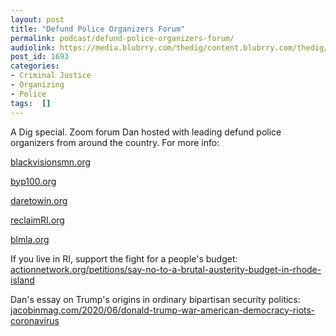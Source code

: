 ```yaml
---
layout: post
title: "Defund Police Organizers Forum"
permalink: podcast/defund-police-organizers-forum/
audiolink: https://media.blubrry.com/thedig/content.blubrry.com/thedig/The_Dig-EP_261-DefundPolice.mp3
post_id: 1693
categories: 
- Criminal Justice
- Organizing
- Police
tags:  []
---
```


A Dig special. Zoom forum Dan hosted with leading defund police organizers from around the country. For more info:


[blackvisionsmn.org](https://blackvisionsmn.org)

[byp100.org](https://byp100.org)

[daretowin.org](https://daretowin.org)

[reclaimRI.org](https://reclaimRI.org)

[blmla.org](https://blmla.org)

If you live in RI, support the fight for a people's budget: 
[actionnetwork.org/petitions/say-no-to-a-brutal-austerity-budget-in-rhode-island](https://actionnetwork.org/petitions/say-no-to-a-brutal-austerity-budget-in-rhode-island)

Dan's essay on Trump's origins in ordinary bipartisan security politics: 
[jacobinmag.com/2020/06/donald-trump-war-american-democracy-riots-coronavirus](https://jacobinmag.com/2020/06/donald-trump-war-american-democracy-riots-coronavirus)